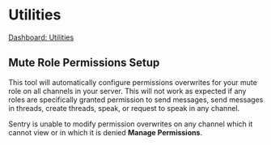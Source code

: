 # Utilities

[Dashboard: Utilities](https://sentrybot.gg/dashboard/utilities)

## Mute Role Permissions Setup

<RequiredPermissions :role="['Manage Roles']" />

This tool will automatically configure permissions overwrites for your mute role on all channels in your server. This
will not work as expected if any roles are specifically granted permission to send messages, send messages in threads,
create threads, speak, or request to speak in any channel.

Sentry is unable to modify permission overwrites on any channel which it cannot view or in which it is denied
**Manage Permissions**.
